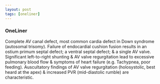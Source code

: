 ```yaml
---
layout: post
tags: [oneliner]
---
```



### OneLiner

Complete AV canal defect, most common cardia defect in Down syndrome (autosomal trisomy). Failure of endocardial cushion fusion results in an ostium primum septal defect; a ventral septal defect; & a single AV valve. Significant left-to-right shunting & AV valve regurgitation lead to excessive pulmonary blood flow & symptoms of heart failure (e.g. Tachypnea, poor feeding). Auscultatory findings of AV valve regurgitation (holosystolic, best heard at the apex) & increased PVR (mid-diastolic rumble) are characteristic.
